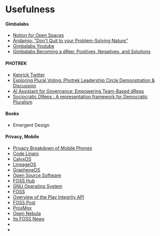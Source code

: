# Usefulness

#### Gimbalabs
- [Notion for Open Spaces](https://gimbalabs.notion.site/ff0d7c3cd1634a42bf554693c7da408c?v=f57369dfe3ae4dd6abc993ca8531d0a6)
- [Andamio: "Don't Quit to your Problem-Solving Nature"](https://www.youtube.com/watch?v=zfYxVyMCxqo)
- [Gimbalabs Youtube](https://www.youtube.com/@gimbalabs)
- [Gimbalabs Becoming a dRep: Positives, Negatives, and Solutions](https://gimbalabs.notion.site/Gimbalabs-Becoming-a-dRep-Positives-Negatives-and-Solutions-c6f0015dfa5249058a8e0c142d62dfc5)

#### PHOTREK
- [Kenrick Twitter](https://x.com/kenricnelson/status/1853934204498706482)
- [Exploring Plural Voting: Photrek Leadership Circle Demonstration & Discussion](https://www.youtube.com/watch?v=IrPk_VMF_uU)  
- [AI Assistant for Governance: Empowering Team-Based dReps](https://projectcatalyst.io/funds/12/cardano-open-developers/ai-assistant-for-governance-empowering-team-based-dreps)
- [Sociocratic DReps : A representation framework for Democratic Pluralism](https://projectcatalyst.io/funds/11/cardano-open-ecosystem/sociocratic-dreps-a-representation-framework-for-democratic-pluralism)

#### Books
- Emergent Design

#### Privacy, Mobile
- [Privacy Breakdown of Mobile Phones](https://ssd.eff.org/playlist/privacy-breakdown-mobile-phones#mobile-phones-location-tracking)
- [Code Linaro](https://www.codelinaro.org/)
- [CalyxOS](https://calyxos.org/)
- [LineageOS](https://lineageos.org/)
- [GrapheneOS](https://grapheneos.org/)
- [Open Source Software](https://osssoftware.org/)
- [FOSS Hub](https://www.fosshub.com/)
- [GNU Operating System](https://www.gnu.org/)
- [FOSS](https://www.freeopensourcesoftware.org/index.php/Main_Page)
- [Overview of the Play Integrity API](https://developer.android.com/google/play/integrity/overview)
- [FOSS Post](https://fosspost.org/)
- [ProxMox](https://www.proxmox.com/en/)
- [Open Nebula](https://opennebula.io/)
- [Its FOSS News](https://news.itsfoss.com/)
- []()
- []()